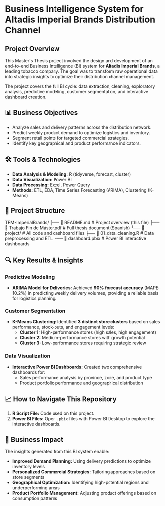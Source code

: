 # Business Intelligence System for Altadis Imperial Brands Distribution Channel

## Project Overview
This Master's Thesis project involved the design and development of an end-to-end Business Intelligence (BI) system for **Altadis Imperial Brands**, a leading tobacco company. The goal was to transform raw operational data into strategic insights to optimize their distribution channel management.

The project covers the full BI cycle: data extraction, cleaning, exploratory analysis, predictive modeling, customer segmentation, and interactive dashboard creation.

## 📊 Business Objectives
- Analyze sales and delivery patterns across the distribution network.
- Predict weekly product demand to optimize logistics and inventory.
- Segment retail points for targeted commercial strategies.
- Identify key geographical and product performance indicators.

## 🛠️ Tools & Technologies
- **Data Analysis & Modeling:** R (tidyverse, forecast, cluster)
- **Data Visualization:** Power BI
- **Data Processing:** Excel, Power Query
- **Methods:** ETL, EDA, Time Series Forecasting (ARIMA), Clustering (K-Means)

## 📁 Project Structure
TFM-ImperialBrands/
├── 📄 README.md # Project overview (this file)
├── 📄 Trabajo Fin de Máster.pdf # Full thesis document (Spanish)
└── 📁 project/ # All code and dashboard files
├── 📄 01_data_cleaning.R # Data preprocessing and ETL
└── 📄 dashboard.pbix # Power BI interactive dashboards

## 🔍 Key Results & Insights

### Predictive Modeling
- **ARIMA Model for Deliveries:** Achieved **90% forecast accuracy** (MAPE: 10.2%) in predicting weekly delivery volumes, providing a reliable basis for logistics planning.

### Customer Segmentation
- **K-Means Clustering:** Identified **3 distinct store clusters** based on sales performance, stock-outs, and engagement levels:
  - **Cluster 1:** High-performance stores (high sales, high engagement)
  - **Cluster 2:** Medium-performance stores with growth potential
  - **Cluster 3:** Low-performance stores requiring strategic review

### Data Visualization
- **Interactive Power BI Dashboards:** Created two comprehensive dashboards for:
  - Sales performance analysis by province, zone, and product type
  - Product portfolio performance and geographical distribution

## 📈 How to Navigate This Repository
1.  **R Script File:** Code used on this project.
2.  **Power BI Files:** Open `.pbix` files with Power BI Desktop to explore the interactive dashboards.

## 🎯 Business Impact
The insights generated from this BI system enable:
- **Improved Demand Planning:** Using delivery predictions to optimize inventory levels
- **Personalized Commercial Strategies:** Tailoring approaches based on store segments
- **Geographical Optimization:** Identifying high-potential regions and underperforming areas
- **Product Portfolio Management:** Adjusting product offerings based on consumption patterns
